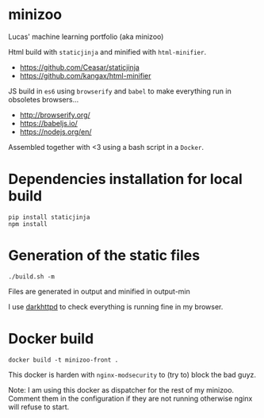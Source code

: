 # minizoo
Lucas' machine learning portfolio (aka minizoo)

Html build with `staticjinja` and minified with `html-minifier`.

* https://github.com/Ceasar/staticjinja
* https://github.com/kangax/html-minifier

JS build in `es6` using `browserify` and `babel` to make everything run in obsoletes browsers...

* http://browserify.org/
* https://babeljs.io/
* https://nodejs.org/en/

Assembled together with <3 using a bash script in a `Docker`.

# Dependencies installation for local build

```
pip install staticjinja
npm install
```

# Generation of the static files

```
./build.sh -m
```

Files are generated in output and minified in output-min

I use [darkhttpd](https://github.com/andreasgal/darkhttpd) to check everything is running fine in my browser.

# Docker build

```
docker build -t minizoo-front .
```

This docker is harden with `nginx-modsecurity` to (try to) block the bad guyz.

Note: I am using this docker as dispatcher for the rest of my minizoo. Comment them in the configuration if they are not running otherwise nginx will refuse to start.